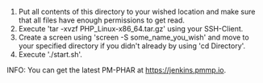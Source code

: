 1. Put all contents of this directory to your wished location and make sure that all files have enough permissions to get read.
2. Execute 'tar -xvzf PHP_Linux-x86_64.tar.gz' using your SSH-Client.
3. Create a screen using 'screen -S some_name_you_wish' and move to your specified directory if you didn't already by using 'cd Directory'.
4. Execute './start.sh'.

INFO: You can get the latest PM-PHAR at https://jenkins.pmmp.io.
